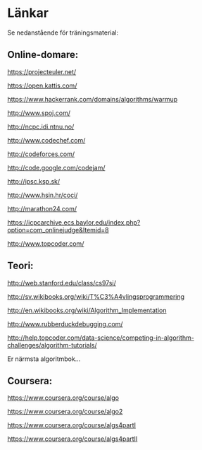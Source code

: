Länkar
======
Se nedanstående för träningsmaterial:

Online-domare:
--------------
https://projecteuler.net/

https://open.kattis.com/

https://www.hackerrank.com/domains/algorithms/warmup

http://www.spoj.com/

http://ncpc.idi.ntnu.no/

http://www.codechef.com/

http://codeforces.com/

http://code.google.com/codejam/ 

http://ipsc.ksp.sk/

http://www.hsin.hr/coci/

http://marathon24.com/

https://icpcarchive.ecs.baylor.edu/index.php?option=com_onlinejudge&Itemid=8

http://www.topcoder.com/

Teori:
------
http://web.stanford.edu/class/cs97si/

http://sv.wikibooks.org/wiki/T%C3%A4vlingsprogrammering

http://en.wikibooks.org/wiki/Algorithm_Implementation

http://www.rubberduckdebugging.com/

http://help.topcoder.com/data-science/competing-in-algorithm-challenges/algorithm-tutorials/

Er närmsta algoritmbok...

Coursera:
---------
https://www.coursera.org/course/algo

https://www.coursera.org/course/algo2

https://www.coursera.org/course/algs4partI

https://www.coursera.org/course/algs4partII
